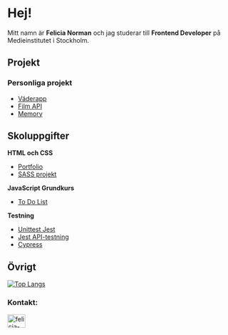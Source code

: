 # Hej!
Mitt namn är <b>Felicia Norman</b> och jag studerar till <b>Frontend Developer</b> på Medieinstitutet i Stockholm.

## Projekt
### Personliga projekt
- [Väderapp](https://github.com/felicianorman/weatherapp)
- [Film API](https://github.com/felicianorman/movies)
- [Memory](https://github.com/felicianorman/memorygame)

## Skoluppgifter
<b>HTML och CSS</b>
- [Portfolio](https://github.com/felicianorman/portfolio)
- [SASS projekt](https://github.com/felicianorman/scss_design)

<b>JavaScript Grundkurs</b><br>

- [To Do List](https://github.com/felicianorman/ToDo-List)

<b>Testning</b><br>

- [Unittest Jest](https://github.com/felicianorman/testning_1)
- [Jest API-testning](https://github.com/felicianorman/testning_2)
- [Cypress](https://github.com/felicianorman/uppgift_3)

## Övrigt
[![Top Langs](https://github-readme-stats.vercel.app/api/top-langs/?username=felicianorman)](https://github.com/felicianorman/github-readme-stats)

<h3 align="left">Kontakt:</h3>
<p align="left">
<a href="https://linkedin.com/in/felicia-norman-1b8a15152" target="blank"><img align="center" src="https://raw.githubusercontent.com/rahuldkjain/github-profile-readme-generator/master/src/images/icons/Social/linked-in-alt.svg" alt="felicia-norman-1b8a15152" height="30" width="40" /></a>
</p>
